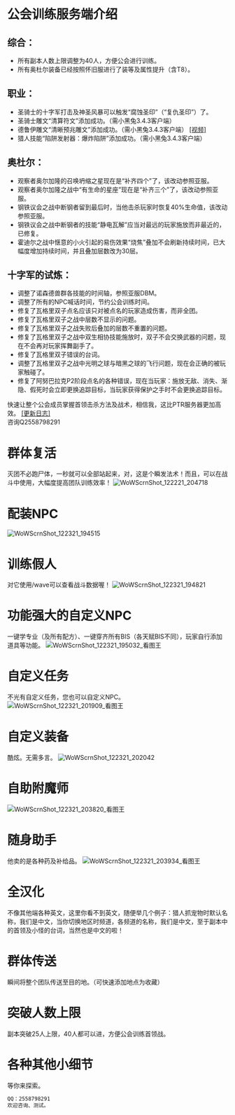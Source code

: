 # 公会训练服务端介绍
## 综合：
- 所有副本人数上限调整为40人，方便公会进行训练。
- 所有奥杜尔装备已经按照怀旧服进行了装等及属性提升（含T8）。
## 职业：
- 圣骑士的十字军打击及神圣风暴可以触发“腐蚀圣印”（“复仇圣印”）了。
- 圣骑士雕文“清算符文”添加成功。（需小黑兔3.4.3客户端）
- 德鲁伊雕文“清晰预兆雕文”添加成功。（需小黑兔3.4.3客户端） <a href="https://www.bilibili.com/video/BV17s8be5EKJ/?spm_id_from=333.999.0.0" target="_blank">[视频]</a>
- 猎人技能“陷阱发射器：爆炸陷阱”添加成功。（需小黑兔3.4.3客户端）
## 奥杜尔：
- 观察者奥尔加隆的召唤坍缩之星现在是“补齐四个”了，该改动参照亚服。
- 观察者奥尔加隆之战中“有生命的星座”现在是“补齐三个”了，该改动参照亚服。
- 钢铁议会之战中断钢者留到最后时，当他击杀玩家时恢复40%生命值，该改动参照亚服。
- 钢铁议会之战中断钢者的技能“静电瓦解”应当对最远的玩家施放而非最近的，已修复。
- 霍迪尔之战中惬意的小火引起的易伤效果“烧焦”叠加不会刷新持续时间，已大幅度增加持续时间，并且叠加层数改为30层。
## 十字军的试炼：
- 调整了诺森德兽群各技能的时间轴，参照亚服DBM。
- 调整了所有的NPC喊话时间，节约公会训练时间。
- 修复了瓦格里双子点名应该只对被点名的玩家造成伤害，而非全团。
- 修复了瓦格里双子之战中层数不显示的问题。
- 修复了瓦格里双子之战失败后叠加的层数不重置的问题。
- 修复了瓦格里双子之战中双生相协技能施放时，双子不会交换武器的问题，现在不会再对玩家挥舞副手了。
- 修复了瓦格里双子错误的台词。
- 调整了瓦格里双子之战中光明之球与暗黑之球的飞行问题，现在会正确的被玩家触碰了。
- 修复了阿努巴拉克P2阶段点名的各种错误，现在当玩家：施放无敌、消失、渐隐、假死时会立即更换追踪目标，当玩家获得保护之手时不会更换追踪目标。




快速让整个公会成员掌握首领击杀方法及战术，相信我，这比PTR服务器更加高效。  [\[更新日志\]](https://github.com/wowxunlian/wowxunlian.github.io/discussions)
<br/>咨询Q2558798291

# 群体复活
灭团不必跑尸体，一秒就可以全部站起来，对，这是个瞬发法术！而且，可以在战斗中使用，大幅度提高团队训练效率！
![WoWScrnShot_122221_204718](https://user-images.githubusercontent.com/96529319/147234669-06d3b6af-2d28-44ca-9a20-76aad6c10dd7.jpg)

# 配装NPC
![WoWScrnShot_122321_194515](https://user-images.githubusercontent.com/96529319/147240646-8d74abd9-a94e-4465-8b24-14bc48de308a.jpg)

# 训练假人
对它使用/wave可以查看战斗数据喔！
![WoWScrnShot_122321_194821](https://user-images.githubusercontent.com/96529319/147240733-19bd01e0-5ac2-43d8-bb61-c6189c43e817.jpg)

# 功能强大的自定义NPC
一键学专业（及所有配方）、一键穿齐所有BIS（各天赋BIS不同），玩家自行添加道具等功能。
![WoWScrnShot_122321_195032_看图王](https://user-images.githubusercontent.com/96529319/147242409-38297c10-743d-49ee-b31c-b1e07d2a5e79.jpg)

# 自定义任务
不光有自定义任务，您也可以自定义NPC。
![WoWScrnShot_122321_201909_看图王](https://user-images.githubusercontent.com/96529319/147242379-baaa5f4e-2af6-448f-bfde-1ccc4caae87d.jpg)


# 自定义装备
酷炫。无需多言。
![WoWScrnShot_122321_202042](https://user-images.githubusercontent.com/96529319/147241186-6396bdae-5419-47ab-bfe0-bb1a2c713a07.jpg)

# 自助附魔师
![WoWScrnShot_122321_203820_看图王](https://user-images.githubusercontent.com/96529319/147242365-a0e088d8-e47c-4fb2-8784-e03f72c7580f.jpg)


# 随身助手
他卖的是各种药及补给品。
![WoWScrnShot_122321_203934_看图王](https://user-images.githubusercontent.com/96529319/147242350-f2ed0da7-d564-4c17-851a-fc50d741bc0c.jpg)


# 全汉化
不像其他端各种英文，这里你看不到英文，随便举几个例子：猎人抓宠物时默认名称，我们是中文，当你切换地区时频道，各频道的名称，我们是中文，至于副本中的首领及小怪的台词，当然也是中文的啦！

# 群体传送
瞬间将整个团队传送至目的地。（可快速添加地点为收藏）

# 突破人数上限
副本突破25人上限，40人都可以进，方便公会训练首领战。

# 各种其他小细节
等你来探索。

```markdown
QQ：2558798291
欢迎咨询、测试。
```
